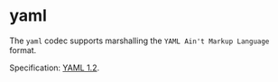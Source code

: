 # yaml

The `yaml` codec supports marshalling the `YAML Ain't Markup Language` format.

Specification: [YAML 1.2](https://yaml.org).


